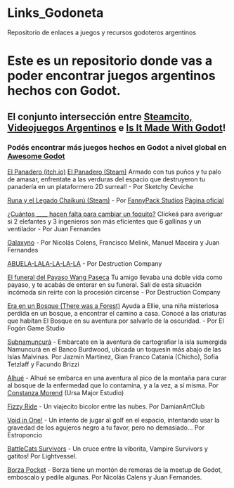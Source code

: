 # Links_Godoneta
Repositorio de enlaces a juegos y recursos godoteros argentinos


# Este es un repositorio donde vas a poder encontrar juegos argentinos hechos con Godot.
## El conjunto intersección entre [Steamcito, Videojuegos Argentinos](https://store.steampowered.com/curator/45013169/) e [Is It Made With Godot](https://store.steampowered.com/curator/41324400-Is-it-made-with-Godot/)!
### Podés encontrar más juegos hechos en Godot a nivel global en [Awesome Godot](https://github.com/godotengine/awesome-godot)



[El Panadero (itch.io)](https://sketchyceviche.itch.io/el-panadero) 
[El Panadero (Steam)](https://store.steampowered.com/app/2313180/El_Panadero_The_Baker/) Armado con tus puños y tu palo de amasar, enfrentate a las verduras del espacio que destruyeron tu panadería en un plataformero 2D surreal! - Por Sketchy Ceviche

[Runa y el Legado Chaikurú (Steam)](https://store.steampowered.com/app/2283470) - Por [FannyPack Studios](https://fannypackstudios.itch.io/) [Página oficial](https://www.fannypackstudios.com/)

[¿Cuántos ____ hacen falta para cambiar un foquito?](https://j9794.itch.io/ggj2024) Clickeá para averiguar si 2 elefantes y 3 ingenieros son más eficientes que 6 gallinas y un ventilador - Por Juan Fernandes

[Galaxyno](https://j9794.itch.io/galaxyno) - Por Nicolás Colens, Francisco Melink, Manuel Maceira y Juan Fernandes

[ABUELA-LALA-LA-LA-LA](https://destruction-company.itch.io/abuela-la-la-la) - Por Destruction Company

[El funeral del Payaso Wang Paseca](https://destruction-company.itch.io/el-funeral-del-payaso-wang-paseca) Tu amigo llevaba una doble vida como payaso, y te acabás de enterar en su funeral. Salí de esta situación incómoda sin reírte con la procesión circense - Por Destruction Company

[Era en un Bosque (There was a Forest)](https://elfogon.itch.io/therewasaforest) Ayuda a Ellie, una niña misteriosa perdida en un bosque, a encontrar el camino a casa. Conocé a las criaturas que habitan El Bosque en su aventura por salvarlo de la oscuridad. - Por El Fogón Game Studio

[Subnamuncurá](https://chofitet.itch.io/subnamuncura) - Embarcate en la aventura de cartografiar la isla sumergida Namuncurá en el Banco Burdwood, ubicada un toquesín más abajo de las Islas Malvinas. Por Jazmín Martinez, Gian Franco Catania (Chicho), Sofía Tetzlaff y Facundo Brizzi

[Alhué](https://drive.google.com/drive/folders/1WMpgKQyzo7W5hgKM4gHubewGcZdkLnim) - Alhué se embarca en una aventura al pico de la montaña para curar al bosque de la enfermedad que lo contamina, y a la vez, a sí misma. Por [Constanza Morend](https://kirayni.carrd.co) (Ursa Major Estudio)

[Fizzy Ride](https://damianartclub.itch.io/fizzyride) - Un viajecito bicolor entre las nubes. Por DamianArtClub

[Void in One!](https://estroponcio.itch.io/void-in-one) - Un intento de jugar al golf en el espacio, intentando usar la gravedad de los agujeros negro a tu favor, pero no demasiado... Por Estroponcio

[BattleCats Survivors](https://play.google.com/store/apps/details?id=com.battlecats.survivors) - Un cruce entre la viborita, Vampire Survivors y gatitos! Por Lightvessel. 

[Borza Pocket](https://j9794.itch.io/borza-pocket) - Borza tiene un montón de remeras de la meetup de Godot, emboscalo y pedile algunas. Por Nicolás Calens y Juan Fernandes. 

